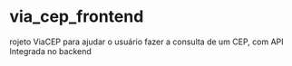 # via_cep_frontend
rojeto ViaCEP para ajudar o usuário fazer a consulta de um CEP, com API Integrada no backend
